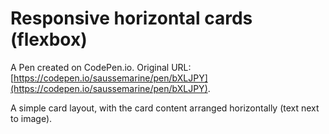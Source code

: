 # Responsive horizontal cards (flexbox)

A Pen created on CodePen.io. Original URL: [https://codepen.io/saussemarine/pen/bXLJPY](https://codepen.io/saussemarine/pen/bXLJPY).

A simple card layout, with the card content arranged horizontally (text next to image).